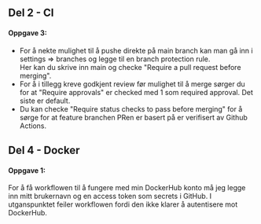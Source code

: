 ## Del 2 - CI

#### Oppgave 3:
* For å nekte mulighet til å pushe direkte på main branch kan man gå inn i settings => branches og legge til en branch protection rule.\
Her kan du skrive inn main og checke "Require a pull request before merging".
* For å i tillegg kreve godkjent review før mulighet til å merge sørger du for at "Require approvals" er checked med 1 som required approval. Det siste er default.
* Du kan checke "Require status checks to pass before merging" for å sørge for at feature branchen PRen er basert på er verifisert av Github Actions.

## Del 4 - Docker
#### Oppgave 1:
For å få workflowen til å fungere med min DockerHub konto må jeg legge inn mitt brukernavn og en access token som secrets i GitHub. I utganspunktet feiler workflowen fordi den ikke klarer å autentisere mot DockerHub. 